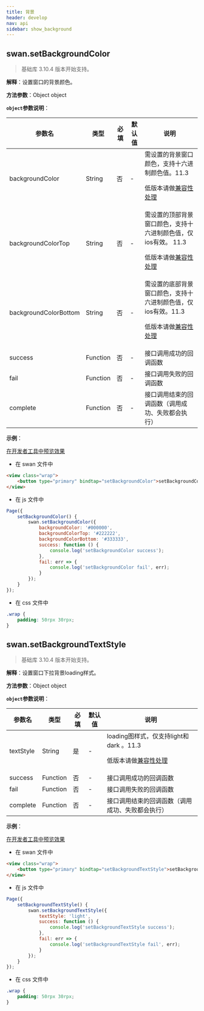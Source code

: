 ```yaml
---
title: 背景
header: develop
nav: api
sidebar: show_background
---
```


## swan.setBackgroundColor

> 基础库 3.10.4 版本开始支持。

**解释**：设置窗口的背景颜色。

**方法参数**：Object object

**`object`参数说明**：

|参数名 |类型  |必填 | 默认值 |说明|
|---- | ---- | ---- | ----|----|
|backgroundColor |String | 否|  - | 需设置的背景窗口颜色，支持十六进制颜色值。11.3 <p>低版本请做<a href="https://smartprogram.baidu.com/docs/develop/swan/compatibility/">兼容性处理</a>|
|backgroundColorTop |String | 否| - | 需设置的顶部背景窗口颜色，支持十六进制颜色值，仅ios有效。 11.3 <p>低版本请做<a href="https://smartprogram.baidu.com/docs/develop/swan/compatibility/">兼容性处理</a>|
|backgroundColorBottom |String  |  否| - |需设置的底部背景窗口颜色，支持十六进制颜色值，仅ios有效。11.3 <p>低版本请做<a href="https://smartprogram.baidu.com/docs/develop/swan/compatibility/">兼容性处理</a>|
|success  |  Function |   否  |-| 接口调用成功的回调函数| 
|fail  |  Function |   否  |-| 接口调用失败的回调函数| 
|complete   | Function  |  否 |-|  接口调用结束的回调函数（调用成功、失败都会执行）|  

**示例**：

<a href="swanide://fragment/ab56d47c0644aada7d01b8fbadb30ebf1557730077056" title="在开发者工具中预览效果" target="_self">在开发者工具中预览效果</a>

* 在 swan 文件中

```html
<view class="wrap">
    <button type="primary" bindtap="setBackgroundColor">setBackgroundColor</button>
</view>
```

* 在 js 文件中

```js
Page({
    setBackgroundColor() {
        swan.setBackgroundColor({
            backgroundColor: '#000000',
            backgroundColorTop: '#222222',
            backgroundColorBottom: '#333333',
            success: function () {
                console.log('setBackgroundColor success');
            },
            fail: err => {
                console.log('setBackgroundColor fail', err);
            }
        });
    }
});
```
* 在 css 文件中

```css
.wrap {
    padding: 50rpx 30rpx;
}
```

## swan.setBackgroundTextStyle

> 基础库 3.10.4 版本开始支持。

**解释**：设置窗口下拉背景loading样式。

**方法参数**：Object object

**`object`参数说明**：

|参数名 |类型  |必填 | 默认值 |说明|
|---- | ---- | ---- | ----|----|
|textStyle |String | 是|  - | loading图样式，仅支持light和dark 。11.3 <p>低版本请做<a href="https://smartprogram.baidu.com/docs/develop/swan/compatibility/">兼容性处理</a>|
|success |Function  |  否 | - | 接口调用成功的回调函数 | 
|fail  |  Function |   否  | - | 接口调用失败的回调函数| 
|complete   | Function  |  否 | - |  接口调用结束的回调函数（调用成功、失败都会执行）| 

**示例**：

<a href="swanide://fragment/d051af9cce097ea405f94592ec8128941557730133671" title="在开发者工具中预览效果" target="_self">在开发者工具中预览效果</a>

* 在 swan 文件中

```html
<view class="wrap">
    <button type="primary" bindtap="setBackgroundTextStyle">setBackgroundTextStyle</button>
</view>
```

* 在 js 文件中

```js
Page({
    setBackgroundTextStyle() {
        swan.setBackgroundTextStyle({
            textStyle: 'light',
            success: function () {
                console.log('setBackgroundTextStyle success');
            },
            fail: err => {
                console.log('setBackgroundTextStyle fail', err);
            }
        });
    }
});
```
* 在 css 文件中

```css
.wrap {
    padding: 50rpx 30rpx;
}
```